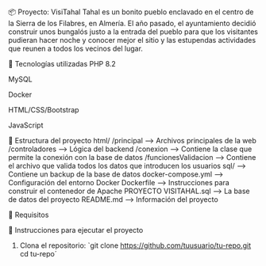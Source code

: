 📦 Proyecto: VisiTahal
Tahal es un bonito pueblo enclavado en el centro de la Sierra de los Filabres, en Almería. El año pasado, el ayuntamiento decidió construir unos bungalós justo a la entrada del pueblo para que los visitantes pudieran hacer noche y conocer mejor el sitio y las estupendas actividades que reunen a todos los vecinos del lugar.

🚀 Tecnologías utilizadas
PHP 8.2

MySQL

Docker

HTML/CSS/Bootstrap

JavaScript

📁 Estructura del proyecto
html/
    /principal --> Archivos principales de la web
    /controladores --> Lógica del backend 
    /conexion --> Contiene la clase que permite la conexión con la base de datos
    /funcionesValidacion --> Contiene el archivo que valida todos los datos que introducen los usuarios
sql/ --> Contiene un backup de la base de datos
docker-compose.yml --> Configuración del entorno Docker
Dockerfile --> Instrucciones para construir el contenedor de Apache
PROYECTO VISITAHAL.sql --> La base de datos del proyecto
README.md --> Información del proyecto

🐳 Requisitos

🔧 Instrucciones para ejecutar el proyecto
1. Clona el repositorio:
`git clone https://github.com/tuusuario/tu-repo.git
cd tu-repo´


